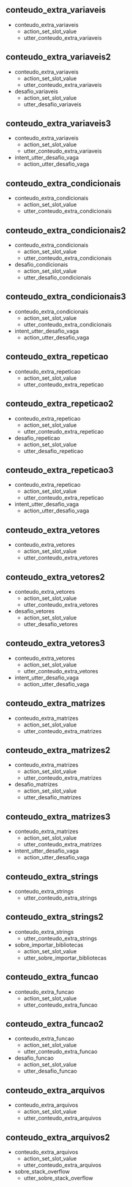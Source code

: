 ## conteudo_extra_variaveis
* conteudo_extra_variaveis
    - action_set_slot_value
    - utter_conteudo_extra_variaveis

## conteudo_extra_variaveis2
* conteudo_extra_variaveis
    - action_set_slot_value
    - utter_conteudo_extra_variaveis
* desafio_variaveis
    - action_set_slot_value
    - utter_desafio_variaveis

## conteudo_extra_variaveis3
* conteudo_extra_variaveis
    - action_set_slot_value
    - utter_conteudo_extra_variaveis
* intent_utter_desafio_vaga
    - action_utter_desafio_vaga


## conteudo_extra_condicionais
* conteudo_extra_condicionais
    - action_set_slot_value
    - utter_conteudo_extra_condicionais

## conteudo_extra_condicionais2
* conteudo_extra_condicionais
    - action_set_slot_value
    - utter_conteudo_extra_condicionais
* desafio_condicionais
    - action_set_slot_value
    - utter_desafio_condicionais

## conteudo_extra_condicionais3
* conteudo_extra_condicionais
    - action_set_slot_value
    - utter_conteudo_extra_condicionais
* intent_utter_desafio_vaga
    - action_utter_desafio_vaga


## conteudo_extra_repeticao
* conteudo_extra_repeticao
    - action_set_slot_value
    - utter_conteudo_extra_repeticao

## conteudo_extra_repeticao2
* conteudo_extra_repeticao
    - action_set_slot_value
    - utter_conteudo_extra_repeticao
* desafio_repeticao
    - action_set_slot_value
    - utter_desafio_repeticao

## conteudo_extra_repeticao3
* conteudo_extra_repeticao
    - action_set_slot_value
    - utter_conteudo_extra_repeticao
* intent_utter_desafio_vaga
    - action_utter_desafio_vaga


## conteudo_extra_vetores
* conteudo_extra_vetores
    - action_set_slot_value
    - utter_conteudo_extra_vetores

## conteudo_extra_vetores2
* conteudo_extra_vetores
    - action_set_slot_value
    - utter_conteudo_extra_vetores
* desafio_vetores
    - action_set_slot_value
    - utter_desafio_vetores

## conteudo_extra_vetores3
* conteudo_extra_vetores
    - action_set_slot_value
    - utter_conteudo_extra_vetores
* intent_utter_desafio_vaga
    - action_utter_desafio_vaga


## conteudo_extra_matrizes
* conteudo_extra_matrizes
    - action_set_slot_value
    - utter_conteudo_extra_matrizes

## conteudo_extra_matrizes2
* conteudo_extra_matrizes
    - action_set_slot_value
    - utter_conteudo_extra_matrizes
* desafio_matrizes
    - action_set_slot_value
    - utter_desafio_matrizes

## conteudo_extra_matrizes3
* conteudo_extra_matrizes
    - action_set_slot_value
    - utter_conteudo_extra_matrizes
* intent_utter_desafio_vaga
    - action_utter_desafio_vaga
   

## conteudo_extra_strings
* conteudo_extra_strings
    - utter_conteudo_extra_strings

## conteudo_extra_strings2
* conteudo_extra_strings
    - utter_conteudo_extra_strings
* sobre_importar_bibliotecas
    - action_set_slot_value
    - utter_sobre_importar_bibliotecas


## conteudo_extra_funcao
* conteudo_extra_funcao
    - action_set_slot_value
    - utter_conteudo_extra_funcao

## conteudo_extra_funcao2
* conteudo_extra_funcao
    - action_set_slot_value
    - utter_conteudo_extra_funcao
* desafio_funcao
    - action_set_slot_value
    - utter_desafio_funcao


## conteudo_extra_arquivos
* conteudo_extra_arquivos
    - action_set_slot_value
    - utter_conteudo_extra_arquivos

## conteudo_extra_arquivos2
* conteudo_extra_arquivos
    - action_set_slot_value
    - utter_conteudo_extra_arquivos
* sobre_stack_overflow
    - utter_sobre_stack_overflow

